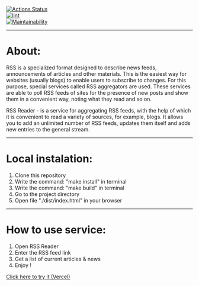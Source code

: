 [![Actions Status](https://github.com/M1Keey/frontend-project-lvl3/workflows/hexlet-check/badge.svg)](https://github.com/M1Keey/frontend-project-lvl3/actions)<br />
[![lint](https://github.com/M1Keey/frontend-project-lvl3/actions/workflows/lint&test.yml/badge.svg)](https://github.com/M1Keey/frontend-project-lvl3/actions/workflows/lint&test.yml)<br />
[![Maintainability](https://api.codeclimate.com/v1/badges/5121e13d4f3f8c0188ab/maintainability)](https://codeclimate.com/github/M1Keey/frontend-project-lvl3/maintainability)

---

# About:

RSS is a specialized format designed to describe news feeds, announcements of articles and other materials. This is the easiest way for websites (usually blogs) to enable users to subscribe to changes. For this purpose, special services called RSS aggregators are used. These services are able to poll RSS feeds of sites for the presence of new posts and show them in a convenient way, noting what they read and so on.

RSS Reader - is a service for aggregating RSS feeds, with the help of which it is convenient to read a variety of sources, for example, blogs. It allows you to add an unlimited number of RSS feeds, updates them itself and adds new entries to the general stream.

---

# Local instalation:

1. Clone this repository
2. Write the command: "make install" in terminal
3. Write the command: "make build" in terminal
4. Go to the project directory
5. Open file "./dist/index.html" in your browser

---

# How to use service:

1. Open RSS Reader
2. Enter the RSS feed link
3. Get a list of current articles & news
4. Enjoy !

[Click here to try it (Vercel)](https://frontend-project-lvl3-seven-topaz.vercel.app/)

